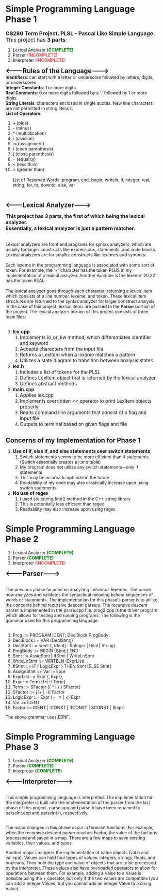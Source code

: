 # Simple Programming Language Phase 1
<span style="font-size:1.25em">**CS280 Term Project.  PLSL - Pascal Like Simple Language.** <br>
This project has **3 parts**: <br>  </span>

1) Lexical Analyzer <span style="color:green">**(COMPLETE)**</span>
2) Parser <span style="color:red">(INCOMPLETE)</span>
3) Interpreter <span style="color:red">(INCOMPLETE)</span>

<span style="font-size:1.5em">**<---Rules of the Language--->**</span>
<br>
**Identifiers**: can start with a letter or underscore followed by letters, digits, or underscores <br>
**Integer Constants**: 1 or more digits <br>
**Real Constants**: 0 or more digits followed by a '.' followed by 1 or more digits <br>
**String Literals**: characters enclosed in single quotes.  New line characters are not permitted in
string literals. <br>
**List of Operators**: <br>
1. \+ (plus)
2. \- (minus)
3. \* (multiplication)
4. \/ (division)
5. := (assignment)
6. ( (open parenthesis)
7. ) (close parenthesis)
8. = (equality)
9. < (less than)
10. \> (greater than)<br><br>
List of Reserved Words: program, end, begin, writeln, if, integer, real,
string, for, to, downto, else, var <br>
<br>


<span style="font-size:1.5em">**<---Lexical Analyzer--->**</span>

**<span style="font-size:1.15em">
This project has 3 parts, the first of which being the lexical analyzer. <br>
Essentially, a lexical analyzer is just a pattern matcher. <br>
</span>**
<br>
<br>
Lexical analyzers are front end programs for syntax analyzers, which are
usually for larger constructs like expressions, statements, and code blocks.
Lexical analyzers are for smaller constructs like lexemes and symbols.
<br>
<br>
Each lexeme in the programming language is associated with some sort of token.  For
example, the '+' character has the token PLUS in my implementation of a lexical analyzer.
Another example is the lexeme '20.22' has the token REAL.
<br>
<br>
The lexical analyzer goes through each character, returning a lexical item which
consists of a line number, lexeme, and token.  These lexical item structures
are returned to the syntax analyzer for larger construct analysis.  In the case of this
project, lexical items are passed to the **Parser** portion of the project.  The lexical
analyzer portion of this project consists of three main files:
<br>
<br>

1. <span style="font-size:1.1em">**lex.cpp**</span>
    1. <span style="font-size:1.1em">Implements id_or_kw method, which differentiates identifier and keyword</span>
    2. <span style="font-size:1.1em">Accepts characters from the input file</span>
    3. <span style="font-size:1.1em">Returns a LexItem when a lexeme matches a pattern</span>
    4. <span style="font-size:1.1em">Utilizes a state diagram to transition between analysis states</span>
2. <span style="font-size:1.1em">**lex.h**</span>
    1. <span style="font-size:1.1em">Includes a list of tokens for the PLSL</span>
    2. <span style="font-size:1.1em">Defines LexItem object that is returned by the lexical analyzer</span>
    3. <span style="font-size:1.1em">Defines abstract methods</span>
3. <span style="font-size:1.1em">**main.cpp**</span>
    1. <span style="font-size:1.1em">Applies lex.cpp</span>
    2. <span style="font-size:1.1em">Implements overridden << operator to print LexItem objects properly</span>
    3. <span style="font-size:1.1em">Reads command line arguments that consist of a flag and input file</span>
    4. <span style="font-size:1.1em">Outputs to terminal based on given flags and file</span>
       <br>
       <br>

<span style="font-size:1.5em">**Concerns of my Implementation for Phase 1**</span>
<br>

1. <span style="font-size:1.1em">**Use of if, else if, and else statements over switch statements**</span>
    1. Switch statements seems to be more efficient than if statements (Switch essentially creates a jump table)
    2. My program does not utilize any switch statements--only if statements
    3. This may be an area to optimize in the future
    4. Readability of my code may also drastically increase upon using switch statements
2. <span style="font-size:1.1em">**No use of regex**</span>
    1. I used std::string.find() method in the C++ string library
    2. This is potentially less efficient than regex
    3. Readability may also increase upon using regex

# Simple Programming Language Phase 2

1) Lexical Analyzer <span style="color:green">**(COMPLETE)**</span>
2) Parser <span style="color:green">**(COMPLETE)**</span>
3) Interpreter <span style="color:red">(INCOMPLETE)</span>

<span style="font-size:1.5em">**<---Parser--->**</span>
<br><br>

The previous phase focused on analyzing individual lexemes.  The parser now analyzes and validates the syntactical
meaning behind sequences of words or statements.  The implementation for this phase's parser is to
utilize the concepts behind recursive descent parsers.  The recursive descent parser is implemented
in the parse.cpp file.  prog2.cpp is the driver program which allows for testing and running programs.  The following
is the grammar used for this programming language:
<br><br>

1. Prog ::= PROGRAM IDENT; DeclBlock ProgBody
2. DeclBlock ::= VAR {DeclStmt;}
3. DeclStmt ::= Ident {, Ident} : (Integer | Real | String)
4. ProgBody ::= BEGIN {Stmt;} END
5. Stmt ::= AssigStmt | IfStmt | WriteLnStmt
6. WriteLnStmt ::= WRITELN (ExprList)
7. IfStmt ::= IF ( LogicExpr ) THEN Stmt [ELSE Stmt]
8. AssignStmt ::= Var := Expr
9. ExprList ::= Expr {, Expr}
10. Expr ::= Term {(+|-) Term}
11. Term ::= SFactor {( * | / ) SFactor}
12. SFactor ::= [(+ | -)] Factor
13. LogicExpr ::= Expr (= | > | <) Expr
14. Var ::= IDENT
15. Factor ::= IDENT | ICONST | RCONST | SCONST | (Expr)

The above grammar uses EBNF.

# Simple Programming Language Phase 3

1) Lexical Analyzer <span style="color:green">**(COMPLETE)**</span>
2) Parser <span style="color:green">**(COMPLETE)**</span>
3) Interpreter <span style="color:green">**(COMPLETE)**</span>

<span style="font-size:1.5em">**<---Interpreter--->**</span>
<br><br>

This simple programming language is interpreted.  The implementation for the interpreter is built
into the implementation of the parser from the last phase of this project.  parse.cpp and parse.h 
have been renamed to parseInt.cpp and parseInt.h, respectively.
<br><br>

The major changes in this phase occur in terminal functions.  For example, when the recursive descent
parser reaches Factor, the value of the factor is processed and saved in a map.  There are a few maps to
save existing variables, their values, and types.

Another major change is the implementation of Value objects (val.h and val.cpp).  Values can hold four types
of values: integers, strings, floats, and booleans.  They hold the type and value of objects that are to be 
processed by the interpreter.  These values also have overloaded operators to allow for operations between them.
For example, adding a Value to a Value is possible using the + operator, but only if the two values
are compatible (you can add 2 integer Values, but you cannot add an integer Value to a string Value).